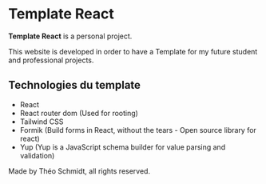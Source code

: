 # Template React

**Template React** is a personal project. 

This website is developed in order to have a Template for my future student and professional projects. 

## Technologies du template
* React 
* React router dom (Used for rooting)
* Tailwind CSS
* Formik (Build forms in React, without the tears - Open source library for react)
* Yup (Yup is a JavaScript schema builder for value parsing and validation)

Made by Théo Schmidt, all rights reserved.
